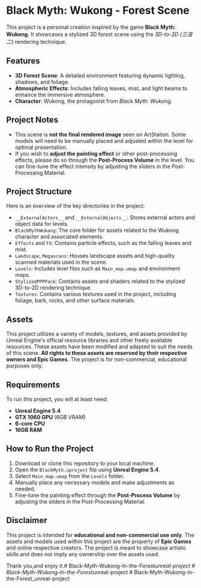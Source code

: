 # Black Myth: Wukong - Forest Scene

This project is a personal creation inspired by the game **Black Myth: Wukong**. It showcases a stylized 3D forest scene using the *3D-to-2D (三渲二)* rendering technique. 

## Features
- **3D Forest Scene**: A detailed environment featuring dynamic lighting, shadows, and foliage.  
- **Atmospheric Effects**: Includes falling leaves, mist, and light beams to enhance the immersive atmosphere.  
- **Character**: Wukong, the protagonist from *Black Myth: Wukong*.  

## Project Notes
- This scene is **not the final rendered image** seen on ArtStation. Some models will need to be manually placed and adjusted within the level for optimal presentation.
- If you wish to **adjust the painting effect** or other post-processing effects, please do so through the **Post-Process Volume** in the level. You can fine-tune the effect intensity by adjusting the sliders in the Post-Processing Material.

## Project Structure
Here is an overview of the key directories in the project:

- `__ExternalActors__` and `__ExternalObjects__`: Stores external actors and object data for levels.
- `BlackMythWukong`: The core folder for assets related to the Wukong character and associated elements.
- `Effects` and `FX`: Contains particle effects, such as the falling leaves and mist.
- `Landscape`, `Megascans`: Houses landscape assets and high-quality scanned materials used in the scene.
- `Levels`: Includes level files such as `Main_map.umap` and environment maps.
- `StylizedPPPPack`: Contains assets and shaders related to the stylized 3D-to-2D rendering technique.
- `Textures`: Contains various textures used in the project, including foliage, bark, rocks, and other surface materials.

## Assets
This project utilizes a variety of models, textures, and assets provided by Unreal Engine's official resource libraries and other freely available resources. These assets have been modified and adapted to suit the needs of this scene. **All rights to these assets are reserved by their respective owners and Epic Games**. The project is for non-commercial, educational purposes only.

## Requirements
To run this project, you will at least need:
- **Unreal Engine 5.4**
- **GTX 1060 GPU** (6GB VRAM)
- **6-core CPU**
- **16GB RAM**

## How to Run the Project
1. Download or clone this repository to your local machine.
2. Open the `BlackMyth.uproject` file using **Unreal Engine 5.4**.
3. Select `Main_map.umap` from the `Levels` folder.
4. Manually place any necessary models and make adjustments as needed.
5. Fine-tune the painting effect through the **Post-Process Volume** by adjusting the sliders in the Post-Processing Material.

## Disclaimer
This project is intended for **educational and non-commercial use only**. The assets and models used within this project are the property of **Epic Games** and online respective creators. The project is meant to showcase artistic skills and does not imply any ownership over the assets used.

Thank you,and enjoy it.#   B l a c k - M y t h - W u k o n g - I n - t h e - F o r e s t _ u n r e a l - p r o j e c t 
 
 #   B l a c k - M y t h - W u k o n g - I n - t h e - F o r e s t _ u n r e a l - p r o j e c t 
 
 #   B l a c k - M y t h - W u k o n g - I n - t h e - F o r e s t _ u n r e a l - p r o j e c t 
 
 
